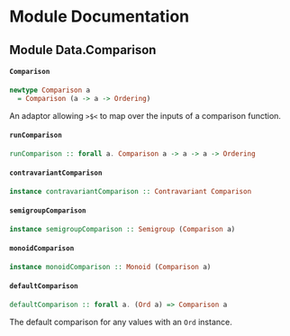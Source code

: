 # Module Documentation

## Module Data.Comparison

#### `Comparison`

``` purescript
newtype Comparison a
  = Comparison (a -> a -> Ordering)
```

An adaptor allowing `>$<` to map over the inputs of a comparison function.

#### `runComparison`

``` purescript
runComparison :: forall a. Comparison a -> a -> a -> Ordering
```


#### `contravariantComparison`

``` purescript
instance contravariantComparison :: Contravariant Comparison
```


#### `semigroupComparison`

``` purescript
instance semigroupComparison :: Semigroup (Comparison a)
```


#### `monoidComparison`

``` purescript
instance monoidComparison :: Monoid (Comparison a)
```


#### `defaultComparison`

``` purescript
defaultComparison :: forall a. (Ord a) => Comparison a
```

The default comparison for any values with an `Ord` instance.



